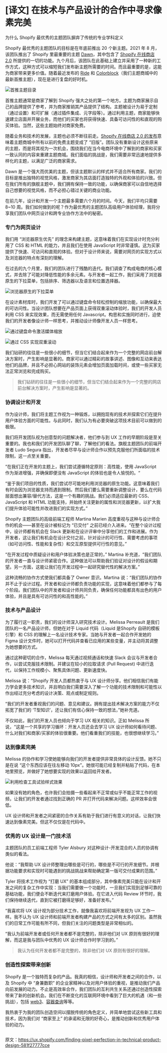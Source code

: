 # [译文] 在技术与产品设计的合作中寻求像素完美
为什么 Shopify 最优秀的主题团队摒弃了传统的专业学科定义

Shopify 最优秀的主题团队的目标是在年底前推出 20 个新主题。2021 年 8 月，该团队推出了 Shopify 里最重要的主题 [Dawn](https://themes.shopify.com/themes/dawn/styles/default?surface_detail=free-themes&surface_inter_position=1&surface_intra_position=1&surface_type=collection)，其中包含了 [Shopify 在线商店 2.0](https://shopify.dev/themes/os20) 所提供的一切的功能。九个月后，该团队在此基础上建立并采用了一种新的工作方式，这种方式可以缩短我们发布新主题所需要的时间。而且最重要的是，这能为商家带来更多价值。随着最近发布的 [Ride](https://themes.shopify.com/themes/ride/styles/default?surface_detail=free-themes&surface_inter_position=1&surface_intra_position=6&surface_type=collection) 和 [Colorblock](https://themes.shopify.com/themes/colorblock/styles/default?surface_detail=free-themes&surface_inter_position=1&surface_intra_position=2&surface_type=collection)（我们主题商城中的最新首推主题），现在是进行复盘的好时机。

![首推主题目录](https://miro.medium.com/max/1400/1*JvXSnQg77piWxS9msEz-Iw.png "首推主题目录")

首推主题通常是商家了解到 Shopify 强大之处的第一个地方。主题为商家展示自己的品牌提供了参考，并为商家推销其产品提供了结构。主题被设计为易于定制（通过设置）和可扩展（通过插件集成、元字段等）。通过利用主题，商家能够快速建立店面并开展业务，而他们的买家也将获得快速、具备可访问性的和直观的购买体验。当然，这些主题始终对商家免费。

随着业务和技术的发展，主题也必须不断往前走。[Shopify 在线商店 2.0 的发布](https://ux.shopify.com/next-generation-theme-design-5aae94f6d44c)意味着主题商城中所有以前的免费主题变成了 “旧版”。团队没有重新设计这些原来的主题，而是将其视为一次机会，围绕我们在当今电商环境中了解到的商家和买家一致认同的内容来重建主题商城。我们面临的挑战是，我们需要非常迅速地提供多样化的主题，以满足广泛的商家需求。

Dawn 是一个强大而优美的主题，但该主题默认的样式并不适合所有商家。我们的目标是推出独特的视觉风格，激发商家为其店面打造独特的外观和体验的兴致。但在我们所有的旗舰主题中，我们拥有保持一致的功能，以确保商家可以自信地选择自己想要的视觉风格，而不必担心错过关键的商业功能。

在前几年，设计和开发一个主题最多需要六个月的时间。今天，我们平均只需要 8~10 周。我们如何做到的呢？作为最优秀的主题团队高级用户体验经理，我将分享我们团队中网页设计和跨专业协作方法中的秘密。

### 专门为网页设计

我们用 “浏览器原生优先” 的理念来构建主题，这意味着我们在实现设计时充分利用了 CSS 和 HTML 的能力，并且我们在使用 JavaScript 时非常谨慎。这为买家提供了快速、可访问和直观的体验。但对于设计师来说，需要对网页的实现方式以及浏览器的特点有深刻的理解。

在过去的九个月里，我们的团队进行了残酷的迭代。我们调查了构成电商的核心模式，并去除了可能对降低性能的多余元素。与开发者一起工作，我们采用了浏览器原生的下拉菜单，包括排序、筛选器以及语言和位置选择器。

![浏览器原生的下拉菜单](https://miro.medium.com/max/1400/1*5j11T6VIPAnHwpEuoSwu2w.gif "浏览器原生的下拉菜单")

在设计素材库时，我们开发了可以通过键盘命令轻松控制的缩放功能，以确保最大的可访问性。当设计团队想要在产品页面上获得双重滚动体验时，我们的开发人员利用 CSS 来实现效果，而无需使用任何 Javascript。构思和实施同时进行，迫使我们的开发者像设计师一样思考，并推动设计师像开发人员一样思考。

![通过键盘命令激活媒体缩放](https://miro.medium.com/max/1400/1*kfnh-TlHKxjeqJReSudEKQ.gif "通过键盘命令激活媒体缩放")

![通过 CSS 实现双重滚动](https://miro.medium.com/max/1400/1*aZD_fng0wCdUZNZJ2H9XXw.gif "通过 CSS 实现双重滚动")

我们钻研的往往是一些很小的细节，但当它们结合起来作为一个完整的网店前台解决方案时，产生影响是显著的。商家可以通过精彩的故事讲述、图像和互动来表达他们的品牌，并且不必担心网站的装饰元素会增加页面加载时间，或使一些买家无法正常浏览和完成购买。

> 我们钻研的往往是一些很小的细节，但当它们结合起来作为一个完整的网店前台解决方案时，产生影响是显著的。

### 协调设计和开发

作为设计师，我们将主题工作视为一种锻炼，以拥抱现有的技术并探索它们在提升用户体验方面的可能性。与此同时，我们认为有必要突破这项技术目前可以做到的极限。

我们将开发团队视为创意型的问题解决者，他们参与到 UX 工作的早期阶段是至关重要的。我也和我们的开发团队聊了聊，了解他们的看法。旗舰主题团队的前端开发者 Ludo Segura 指出，开发者尽早与设计师合作以预先克服他们所面临的技术限制，这一点至关重要。

“在我们正在开发的主题上，我们尝试遵循特定原则：高性能，使用 JavaScript 作为渐进增强，并确保即便没有 JavaScript 的体验也是令人愉悦的。“

“鉴于我们项目的性质，我们尝试尽可能地利用浏览器的原生功能。这意味着我们有时会因为浏览器支持而遇到限制。然后我们要么需要重新调整设计，要么在代码层面想出兼容/替代方法，这是一个有趣的挑战。我们必须适应最新的 CSS、JavaScript 和 HTML 功能支持，并始终关注更新的属性和浏览器更新，以扩大我们提升体验可能性并改进我们的实现方式。”

Shopify 主题团队的高级前端工程师 Martina Marien 高度重视与这种与设计师合作的机会——甚至在设计被标记为 “已交付” 之前已经介入进来。“在整个设计过程中，设计师都有机会在 Slack 更新和在设计评审中分享他们的工作和进展。作为开发者，这让我们有机会在设计交付之前，针对设计的可行性、需要考虑的事项（如可访问性、性能和复杂性）和交互原型提供可行性的意见。”

“在开发过程中质疑设计和用户体验决策也是正常的，” Martina 补充道，“我们团队的开发者一直与设计师紧密合作。这种做法可以帮助我们验证对设计的假设和期望。另一方面，这能让我们在开发过程中一起研究替代性的解决方案。”

这种流畅的协作方式使我们都具备了 Owner 意识。Martina 说：“我们团队的协作并不止于设计过程。开发者和设计师都负责功能的实现，这意味着他们都参与了每个阶段。我们团队中的开发者和设计师共同负责，确保任何功能都具有出色的用户体验，并且是具有可访问性的和高性能的。”

### 技术与产品设计

为了履行这一职责，我们的设计师深入研究技术设计。Melissa Perreault 是我们团队的一名产品设计师，但她在对于 Liquid 代码（Liquid 是Shopify 自研的模板引擎）和 CSS 的理解上一名设计技术专家。当她与开发者一起合作开发她的 Figma 设计文件时，她可以打开代码并查看已应用的某些变量，并主动将其调整为她想要的方式。

通过这种密切的合作，Melissa 每天通过视频通话和快速 Slack 会议与开发者合作，以尝试克服技术限制。并建议在较小的拉取请求 (Pull Request) 中进行迭代，以保持工作规模小、聚焦具体问题、更新速度快。

Melissa 说：“Shopify 开发人员都热衷于与 UX 设计师分享。他们相信我们有能力学会更多技术知识，并且明白我们需要深入了解一个功能的技术限制和可能性以作出经过充分考虑的设计决策、观点或制定规则。

“我们的开发者重视我们的问题、意见和建议。拥有提出技术解决方案的能力不仅拓宽了我们的 ‘T型知识’，还让我们有信心保持一致的想法，”她补充道。

不仅如此，我们的开发人员也倾向于学习 UX 相关的知识。正如 Melissa 所说，“这是一个共享的学习循环：开发人员还会去学习 UX 设计师如何看待问题、什么对我们和商家/买家的体验很重要。他们看重我们的技能，也很想继续学习。”

### 达到像素完美

Melissa 的协作和学习使她能够向我们的开发者提供非常具体的设计反馈。她不只是在说 “这个东西应该在往左移动 10px”。她很可能已经复制并粘贴了代码，在本地里预览，并做好了她想要实现的效果以返回给开发者。

![利用检查工具试验样式效果](https://miro.medium.com/max/1400/1*htwQW4hjWtxkg8s1F1JH8Q.gif "利用检查工具试验样式效果")

如果没有她的角色，也许我们会拍摄一些看起来不正常或似乎不能正常工作的视频，让我们的开发者通过找到正确的 PR 并打开代码来解决问题。这样效率会很低。

UX 设计师和开发者之间紧密的合作关系有助于我们进行有意义的对话，让我们快速达到像素完美。但这不仅仅是在代码中。

### 优秀的 UX 设计是一门技术活

主题团队的员工前端工程师 Tyler Alsbury 对这种设计-开发混合的人员的协调有类似的看法。

他说：“我帮助 UX 设计师整理出哪些是可行的，哪些是不可行的开发细节。并根据功能要求和实现时可能遇到的挑战挑战来帮助确定第一版可交付成果的范围。”

Tyler 将技术工作视为 “打磨 UX” 的基本组成部分，其中像素完美只能在设计和开发之间的复杂工作中实现：当我们需要做一个功能时，一旦我们实现到足够可靠的基础功能，我们便会不断迭代来打磨用户体验。在它进入代码 Review 环节时，我们保持继续迭代，直到它被打磨得足够好，准备好发布。”

“我喜欢将 UX 设计视为部分技术工作，就像我喜欢将前端开发视为 UX 工作一样。我不认为 UX 设计师和前端开发者构建产品的方式之间有太多的区别。虽然我们的日常工作可能有所不同，但我们关注的问题类型是非常相似的。

“我认为前端开发者或任何开发者都不是完整的，除非他们对 UX 原则有很好的理解，而这是我与团队中优秀的 UX 设计师合作时学习到的。”

> 我认为任何开发者都不是完整的，除非他们对 UX 原则有很好的理解。

### 创造性探索带来创新

Shopify 是一个独特而复杂的产品。我真的相信，设计师和开发者之间的合作，以及 Shopify 中 “身兼数职” 的企业家精神以及对用户体验的重视，是推动我们产品向前发展的动力。不止是高效率合作，我们团队的互利共生关系还通过创造性探索带来了新的创新机会。我们在不断变化的互联网环境中看到了巨大的机遇（和一些挑战），包括 [web3](https://www.businessinsider.com/shopify-enters-web3-metaverse-with-nft-marketplace-blockchain-hiring-2022-3?r=US&IR=T)、[容器查询](https://www.youtube.com/watch?v=gCNMyYr7F6w)等等。

我热衷于为我的团队创造空间以摆脱传统的角色定义，并简单地尝试这些新工具和技术，因为我们对 “商家至上” 的承诺和无限的好奇心，是推动创新和优秀用户体验的动力。




![]()

原文：https://ux.shopify.com/finding-pixel-perfection-in-technical-product-design-581f27777cce
